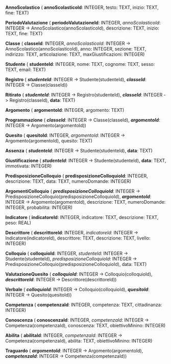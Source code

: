 **AnnoScolastico** (  **annoScolasticoId**: INTEGER, testo: TEXT, inizio: TEXT, fine: TEXT)

**PeriodoValutazione** (  **periodoValutazioneId**: INTEGER, _annoScolasticoId_: INTEGER -> AnnoScolastico(annoScolasticoId), descrizione: TEXT, inizio: TEXT, fine: TEXT)

**Classe** (  **classeId**: INTEGER, _annoScolasticoId_: INTEGER -> AnnoScolastico(annoScolasticoId), anno: INTEGER, sezione: TEXT, indirizzo: TEXT, articolazione: TEXT, maxGiustificazioni: INTEGER)

**Studente** (  **studenteId**: INTEGER, nome: TEXT, cognome: TEXT, sesso: TEXT, email: TEXT)

**Registro** (  ***studenteId***: INTEGER -> Studente(studenteId), ***classeId***: INTEGER -> Classe(classeId))

**Ritirato** (  ***studenteId***: INTEGER -> Registro(studenteId), ***classeId***: INTEGER -> Registro(classeId), **data**: TEXT)

**Argomento** (  **argomentoId**: INTEGER, argomento: TEXT)

**Programmazione** (  ***classeId***: INTEGER -> Classe(classeId), ***argomentoId***: INTEGER -> Argomento(argomentoId))

**Quesito** (  **quesitoId**: INTEGER, _argomentoId_: INTEGER -> Argomento(argomentoId), quesito: TEXT)

**Assenza** (  ***studenteId***: INTEGER -> Studente(studenteId), **data**: TEXT)

**Giustificazione** (  ***studenteId***: INTEGER -> Studente(studenteId), **data**: TEXT, immotivata: INTEGER)

**PredisposizioneColloquio** (  **predisposizioneColloquioId**: INTEGER, descrizione: TEXT, data: TEXT, numeroDomande: INTEGER)

**ArgomentiColloquio** (  ***predisposizioneColloquioId***: INTEGER -> PredisposizioneColloquio(predisposizioneColloquioId), ***argomentoId***: INTEGER -> Argomento(argomentoId), descrizione: TEXT, numeroDomande: INTEGER, probabilita: INTEGER)

**Indicatore** (  **indicatoreId**: INTEGER, indicatore: TEXT, descrizione: TEXT, peso: REAL)

**Descrittore** (  **descrittoreId**: INTEGER, _indicatoreId_: INTEGER -> Indicatore(indicatoreId), descrittore: TEXT, descrizione: TEXT, livello: INTEGER)

**Colloquio** (  **colloquioId**: INTEGER, _studenteId_: INTEGER -> Studente(studenteId), _predisposizioneColloquioId_: INTEGER -> PredisposizioneColloquio(predisposizioneColloquioId), data: TEXT)

**ValutazioneQuesito** (  ***colloquioId***: INTEGER -> Colloquio(colloquioId), ***descrittoreId***: INTEGER -> Descrittore(descrittoreId))

**Verbale** (  ***colloquioId***: INTEGER -> Colloquio(colloquioId), ***quesitoId***: INTEGER -> Quesito(quesitoId))

**Competenza** (  **competenzaId**: INTEGER, competenza: TEXT, cittadinanza: INTEGER)

**Conoscenza** (  **conoscenzaId**: INTEGER, _competenzaId_: INTEGER -> Competenza(competenzaId), conoscenza: TEXT, obiettivoMinino: INTEGER)

**Abilita** (  **abilitaId**: INTEGER, _competenzaId_: INTEGER -> Competenza(competenzaId), abilita: TEXT, obiettivoMinino: INTEGER)

**Traguardo** (  ***argomentoId***: INTEGER -> Argomento(argomentoId), ***competenzaId***: INTEGER -> Competenza(competenzaId))

